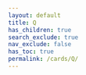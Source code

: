 ```yaml
---
layout: default
title: Q
has_children: true
search_exclude: true
nav_exclude: false
has_toc: true
permalink: /cards/Q/
---
```

